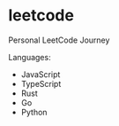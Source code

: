 # leetcode

Personal LeetCode Journey

Languages:

-   JavaScript
-   TypeScript
-   Rust
-   Go
-   Python

